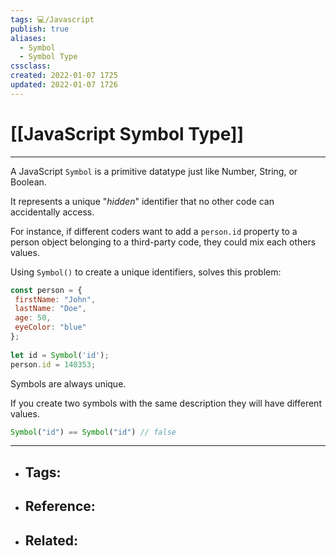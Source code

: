 ```yaml
---
tags: 💻️/Javascript
publish: true
aliases: 
  - Symbol
  - Symbol Type
cssclass: 
created: 2022-01-07 1725
updated: 2022-01-07 1726
---
```


# [[JavaScript Symbol Type]]

---

A JavaScript `Symbol` is a primitive datatype just like Number, String, or Boolean.

It represents a unique "*hidden*" identifier that no other code can accidentally access.

For instance, if different coders want to add a `person.id` property to a person object belonging to a third-party code, they could mix each others values.

Using `Symbol()` to create a unique identifiers, solves this problem:

```js
const person = {  
 firstName: "John",  
 lastName: "Doe",  
 age: 50,  
 eyeColor: "blue"  
};  
  
let id = Symbol('id');  
person.id = 140353;
```

Symbols are always unique.

If you create two symbols with the same description they will have different values.

```js
Symbol("id") == Symbol("id") // false
```

---

- Tags: 
	- 
- Reference:
	- 
- Related:
	- 
